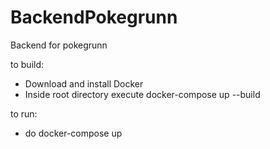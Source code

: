 # BackendPokegrunn
Backend for pokegrunn

to build:
- Download and install Docker
- Inside root directory execute docker-compose up --build

to run:
- do docker-compose up
